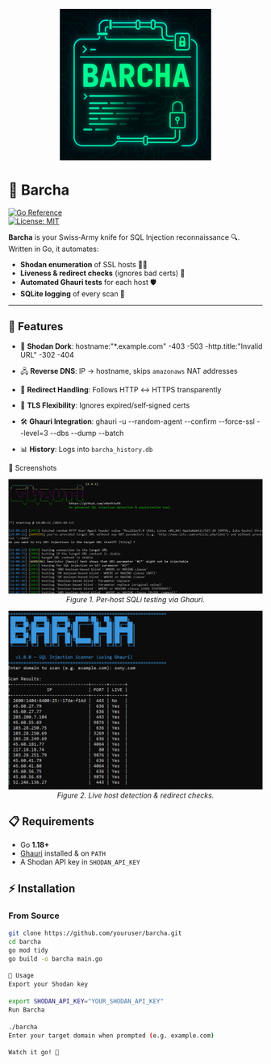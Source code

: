 <p align="center">
  <!-- Include this image in your repo (e.g. banner.png in the root) -->
  <img src="banner.png" alt="Barcha Logo" width="300"/>
</p>

# 🚀 Barcha

[![Go Reference](https://pkg.go.dev/badge/github.com/youruser/barcha.svg)](https://pkg.go.dev/github.com/youruser/barcha)  
[![License: MIT](https://img.shields.io/badge/License-MIT-blue.svg)](LICENSE)

**Barcha** is your Swiss‑Army knife for SQL Injection reconnaissance 🔍. Written in Go, it automates:

- **Shodan enumeration** of SSL hosts 🕵️‍♂️  
- **Liveness & redirect checks** (ignores bad certs) 🔄  
- **Automated Ghauri tests** for each host 🛡️  
- **SQLite logging** of every scan 🔖  

---

## 🌟 Features

- 📡 **Shodan Dork**: hostname:"*.example.com" -403 -503 -http.title:"Invalid URL" -302 -404


- 🖧 **Reverse DNS**: IP → hostname, skips `amazonaws` NAT addresses  
- 🔀 **Redirect Handling**: Follows HTTP ↔ HTTPS transparently  
- 🔐 **TLS Flexibility**: Ignores expired/self‑signed certs  
- 🛠️ **Ghauri Integration**: ghauri -u <URL> --random-agent --confirm --force-ssl --level=3 --dbs --dump --batch




- 📊 **History**: Logs into `barcha_history.db`  

📸 Screenshots
<p align="center"> <img src="docs/screenshots/run1.png" alt="Barcha Scan Preview 1" width="600"/><br> <em>Figure 1. Per‑host SQLi testing via Ghauri. </em> </p> <p align="center"> <img src="docs/screenshots/run2.png" alt="Barcha Ghauri Integration" width="600"/><br> <em>Figure 2. Live host detection & redirect checks.</em> </p>

## 📋 Requirements

- Go **1.18+**  
- [Ghauri](https://github.com/r0oth3x49/ghauri) installed & on `PATH`  
- A Shodan API key in `SHODAN_API_KEY`  


## ⚡ Installation

### From Source

```bash
git clone https://github.com/youruser/barcha.git
cd barcha
go mod tidy
go build -o barcha main.go

🏃 Usage
Export your Shodan key

export SHODAN_API_KEY="YOUR_SHODAN_API_KEY"
Run Barcha

./barcha
Enter your target domain when prompted (e.g. example.com)

Watch it go! 🎉

